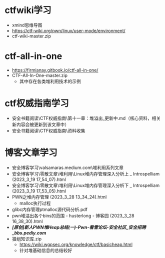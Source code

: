 # ctfwiki学习
- xmind思维导图
- https://ctf-wiki.org/pwn/linux/user-mode/environment/
- ctf-wiki-master.zip
# ctf-all-in-one
- https://firmianay.gitbook.io/ctf-all-in-one/ 
- CTF-All-In-One-master.zip
  - 其中存在各类堆利用技术的示例
# ctf权威指南学习 
- 安全书籍阅读\CTF权威指南\第十一章：堆溢出_更新中.md（核心资料，相关新内容会被更新到该文章中）
- 安全书籍阅读\CTF权威指南\资料收集
# 博客文章学习
- 安全博客学习\valsamaras.medium.com\堆利用系列文章
- 安全博客学习\零散文章\堆利用\Linux堆内存管理深入分析上 _ Introspelliam (2023_3_19 17_54_07).html
- 安全博客学习\零散文章\堆利用\Linux堆内存管理深入分析下 _ Introspelliam (2023_3_19 17_53_05).html
- PWN之堆内存管理 (2023_3_28 13_34_24).html
  - malloc执行过程
- glibc内存管理ptmalloc源代码分析.pdf 
- pwn堆溢出各个bins的范围 - husterlong - 博客园 (2023_3_28 16_38_30).html
- ***[原创]新人PWN堆Heap总结(一)-Pwn-看雪论坛-安全社区_安全招聘_bbs.pediy.com***
- 狼组知识库.zip
  - https://wiki.wgpsec.org/knowledge/ctf/basicheap.html
  - 针对堆基础信息的总结较好